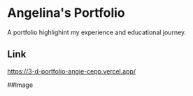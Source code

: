 # Angelina's Portfolio
A portfolio highlighint my experience and educational journey.

## Link
https://3-d-portfolio-angie-cepp.vercel.app/

##Image 
